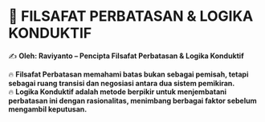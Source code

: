# 📖 FILSAFAT PERBATASAN & LOGIKA KONDUKTIF  
✍️ **Oleh: Raviyanto – Pencipta Filsafat Perbatasan & Logika Konduktif**  

🔥 **Filsafat Perbatasan memahami batas bukan sebagai pemisah, tetapi sebagai ruang transisi dan negosiasi antara dua sistem pemikiran.**  
🔥 **Logika Konduktif adalah metode berpikir untuk menjembatani perbatasan ini dengan rasionalitas, menimbang berbagai faktor sebelum mengambil keputusan.**  
